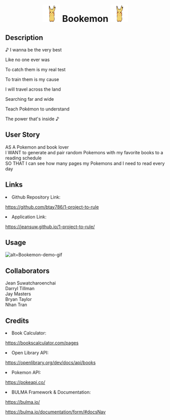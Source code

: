 # <h1 align="center"><img src="https://raw.githubusercontent.com/btay786/1-project-to-rule/dev/pikachu-pokemon.gif" height="55px" width="55px"> Bookemon <img src="https://raw.githubusercontent.com/btay786/1-project-to-rule/dev/pikachu-pokemon.gif" height="55px" width="55px"></h1>

## Description

♪ I wanna be the very best

Like no one ever was

To catch them is my real test

To train them is my cause

I will travel across the land

Searching far and wide

Teach Pokémon to understand

The power that's inside ♪

## User Story 

AS A Pokemon and book lover <br>
I WANT to generate and pair random Pokemons with my favorite books to a reading schedule <br>
SO THAT I can see how many pages my Pokemons and I need to read every day <br>


## Links

<li> Github Repository Link: </li>

https://github.com/btay786/1-project-to-rule

<li> Application Link: </li> 

https://jeansuw.github.io/1-project-to-rule/

## Usage

![alt=Bookemon-demo-gif](Bookemon-demo.gif)


## Collaborators

Jean Suwatcharoenchai <br>
Darryl Tillman <br>
Jay Masters <br>
Bryan Taylor <br>
Nhan Tran <br>

## Credits

<li> Book Calculator: </li>

https://bookscalculator.com/pages

<li> Open Library API: </li>

https://openlibrary.org/dev/docs/api/books

<li> Pokemon API: </li> 

https://pokeapi.co/

<li> BULMA Framework & Documentation: </li>

https://bulma.io/

https://bulma.io/documentation/form/#docsNav



